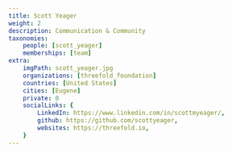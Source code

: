 ```yaml
---
title: Scott Yeager
weight: 2
description: Communication & Community
taxonomies:
    people: [scott_yeager]
    memberships: [team]
extra:
    imgPath: scott_yeager.jpg
    organizations: [threefold_foundation]
    countries: [United States]
    cities: [Eugene]
    private: 0
    socialLinks: {
        LinkedIn: https://www.linkedin.com/in/scottmyeager/,
        github: https://github.com/scottyeager,
        websites: https://threefold.io,
    }
---
```


<!--

I am a human on a mission to grow planetary consciousness with art and technology. My background includes formal education in English and mathematics, along with a lifetime of exploring my natural curiosity for how things work, especially electronics and computers. In 2013, I quit a soul crushing job at an ecommerce startup, which launched an entrepreneurial journey that eventually led me to ThreeFold. Along with language, music is a medium of expression that I feel blessed to include in my role on the team. For me, the healing power of sound is real, just like the infinite potential of love. The world needs an open and neutral way to communicate, so that we can collaborate and thrive—that's why I'm excited to contribute to ThreeFold technology and the FreeFlow movement.

--!>